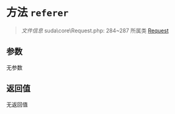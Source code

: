 # 方法 `referer`

> *文件信息* suda\core\Request.php: 284~287
> 所属类 [Request](../Request.md)




## 参数


无参数


## 返回值

无返回值
